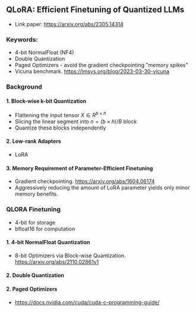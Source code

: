 ## QLoRA: Efficient Finetuning of Quantized LLMs
- Link paper: https://arxiv.org/abs/2305.14314

### Keywords:
- 4-bit NormalFloat (NF4)
- Double Quantization
- Paged Optimizers - avoid the gradient checkpointing "memory spikes"
- Vicuna benchmark. https://lmsys.org/blog/2023-03-30-vicuna

### Background
#### 1. Block-wise k-bit Quantization
- Flattening the input tensor $X \in R^{b \times h}$
- Slicing the linear segment into $n = (b \times h) / B$ block
- Quantize these blocks independently

#### 2. Low-rank Adapters
- LoRA 

#### 3. Memory Requirement of Parameter-Efficient Finetuning
- Gradient checkpointing. https://arxiv.org/abs/1604.06174
- Aggressively reducing the amount of LoRA parameter yields only minor memory benefits.


### QLORA Finetuning
- 4-bit for storage
- bfloat16 for computation

#### 1. 4-bit NormalFloat Quantization
 - 8-bit Optimizers via Block-wise Quantization. https://arxiv.org/abs/2110.02861v1


#### 2. Double Quantization


#### 2. Paged Optimizers
- https://docs.nvidia.com/cuda/cuda-c-programming-guide/


